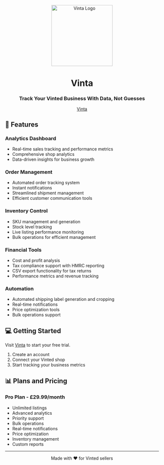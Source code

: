 <div align="center">

<img src="https://vinta.app/logo.png" alt="Vinta Logo" width="200"/>

# Vinta

### Track Your Vinted Business With Data, Not Guesses

[Vinta](https://vinta.app) 

</div>

## 🚀 Features

### Analytics Dashboard
- Real-time sales tracking and performance metrics
- Comprehensive shop analytics
- Data-driven insights for business growth

### Order Management
- Automated order tracking system
- Instant notifications
- Streamlined shipment management
- Efficient customer communication tools

### Inventory Control
- SKU management and generation
- Stock level tracking
- Live listing performance monitoring
- Bulk operations for efficient management

### Financial Tools
- Cost and profit analysis
- Tax compliance support with HMRC reporting
- CSV export functionality for tax returns
- Performance metrics and revenue tracking

### Automation
- Automated shipping label generation and cropping
- Real-time notifications
- Price optimization tools
- Bulk operations support

## 💻 Getting Started

Visit [Vinta](https://vinta.app) to start your free trial.

1. Create an account
2. Connect your Vinted shop
3. Start tracking your business metrics

## 📊 Plans and Pricing

### Pro Plan - £29.99/month
- Unlimited listings
- Advanced analytics
- Priority support
- Bulk operations
- Real-time notifications
- Price optimization
- Inventory management
- Custom reports

---

<div align="center">

Made with ❤️ for Vinted sellers

</div>
